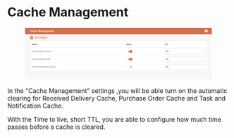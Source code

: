 # Cache Management

<figure><img src="../../.gitbook/assets/image (1) (1) (1) (1) (1) (1) (1) (1) (1).png" alt=""><figcaption></figcaption></figure>

In the "Cache Management" settings ,you will be able turn on the automatic clearing for Received Delivery Cache, Purchase Order Cache and Task and Notification Cache.&#x20;

With the Time to live, short TTL, you are able to configure how much time passes before a cache is cleared.&#x20;
